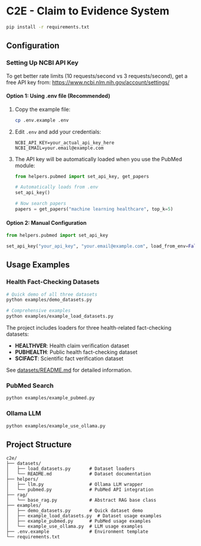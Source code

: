 # C2E - Claim to Evidence System

```bash
pip install -r requirements.txt
```

## Configuration

### Setting Up NCBI API Key

To get better rate limits (10 requests/second vs 3 requests/second), get a free API key from:
https://www.ncbi.nlm.nih.gov/account/settings/

#### Option 1: Using .env file (Recommended)

1. Copy the example file:
   ```bash
   cp .env.example .env
   ```

2. Edit `.env` and add your credentials:
   ```
   NCBI_API_KEY=your_actual_api_key_here
   NCBI_EMAIL=your.email@example.com
   ```

3. The API key will be automatically loaded when you use the PubMed module:
   ```python
   from helpers.pubmed import set_api_key, get_papers
   
   # Automatically loads from .env
   set_api_key()
   
   # Now search papers
   papers = get_papers("machine learning healthcare", top_k=5)
   ```

#### Option 2: Manual Configuration

```python
from helpers.pubmed import set_api_key

set_api_key("your_api_key", "your.email@example.com", load_from_env=False)
```

## Usage Examples

### Health Fact-Checking Datasets

```bash
# Quick demo of all three datasets
python examples/demo_datasets.py

# Comprehensive examples
python examples/example_load_datasets.py
```

The project includes loaders for three health-related fact-checking datasets:
- **HEALTHVER**: Health claim verification dataset
- **PUBHEALTH**: Public health fact-checking dataset  
- **SCIFACT**: Scientific fact verification dataset

See [datasets/README.md](datasets/README.md) for detailed information.

### PubMed Search

```bash
python examples/example_pubmed.py
```

### Ollama LLM

```bash
python examples/example_use_ollama.py
```

## Project Structure

```
c2e/
├── datasets/
│   ├── load_datasets.py       # Dataset loaders
│   └── README.md              # Dataset documentation
├── helpers/
│   ├── llm.py                 # Ollama LLM wrapper
│   └── pubmed.py              # PubMed API integration
├── rag/
│   └── base_rag.py            # Abstract RAG base class
├── examples/
│   ├── demo_datasets.py       # Quick dataset demo
│   ├── example_load_datasets.py  # Dataset usage examples
│   ├── example_pubmed.py      # PubMed usage examples
│   └── example_use_ollama.py  # LLM usage examples
├── .env.example               # Environment template
└── requirements.txt
```

